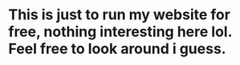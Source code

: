 # This is just to run my website for free, nothing interesting here lol. Feel free to look around i guess.
